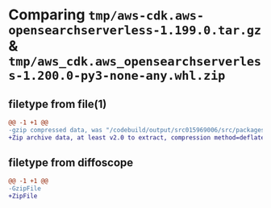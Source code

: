 # Comparing `tmp/aws-cdk.aws-opensearchserverless-1.199.0.tar.gz` & `tmp/aws_cdk.aws_opensearchserverless-1.200.0-py3-none-any.whl.zip`

## filetype from file(1)

```diff
@@ -1 +1 @@
-gzip compressed data, was "/codebuild/output/src015969006/src/packages/@aws-cdk/aws-opensearchserverless/dist/python/aws-cdk.aws-opensearchserverless-1.19", last modified: Thu Apr 20 17:20:30 2023, max compression
+Zip archive data, at least v2.0 to extract, compression method=deflate
```

## filetype from diffoscope

```diff
@@ -1 +1 @@
-GzipFile
+ZipFile
```

